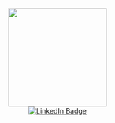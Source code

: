 <div align='center'>
<img src="https://media.giphy.com/media/M9gbBd9nbDrOTu1Mqx/giphy.gif" width=200>

<div id='badges'>
<a href="https://www.linkedin.com/in/pradeep-gangad-72803844">
<img src="https://img.shields.io/badge/LinkedIn-blue?logo=linkedin&logoColor=white&style=for-the-badge" alt="LinkedIn Badge">
</a>
</div>
<img src="https://komarev.com/ghpvc/?username=your-github-username&style=flat-square&color=blue" alt=""/>


</div>

<!--
**Padi236/Padi236** is a ✨ _special_ ✨ repository because its `README.md` (this file) appears on your GitHub profile.

Here are some ideas to get you started:

- 🔭 I’m currently working on ...
- 🌱 I’m currently learning ...
- 👯 I’m looking to collaborate on ...
- 🤔 I’m looking for help with ...
- 💬 Ask me about ...
- 📫 How to reach me: ...
- 😄 Pronouns: ...
- ⚡ Fun fact: ...
-->
